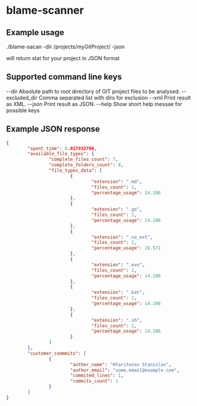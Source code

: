 # blame-scanner

## Example usage 

./blame-sacan -dir /projects/myGitProject/ -json

will return stat for your project in JSON format

## Supported command line keys 

--dir  Absolute path to root directory of GIT project files to be analysed.
--excluded_dir Comma separated list with dirs for exclusion
--xml Print result as XML.
--json Print result as JSON.
--help Show short help messae for possible keys

## Example JSON response
```JSON
{
        "spent_time": 0.017932706,
        "available_file_types": {
                "complete_files_count": 7,
                "complete_folders_count": 8,
                "file_types_data": [
                        {
                                "extension": ".md",
                                "files_count": 1,
                                "percentage_usage": 14.286
                        },
                        {
                                "extension": ".go",
                                "files_count": 1,
                                "percentage_usage": 14.286
                        },
                        {
                                "extension": ".no_ext",
                                "files_count": 2,
                                "percentage_usage": 28.571
                        },
                        {
                                "extension": ".exe",
                                "files_count": 1,
                                "percentage_usage": 14.286
                        },
                        {
                                "extension": ".bat",
                                "files_count": 1,
                                "percentage_usage": 14.286
                        },
                        {
                                "extension": ".sh",
                                "files_count": 1,
                                "percentage_usage": 14.286
                        }
                ]
        },
        "customer_commmits": [
                {
                        "author_name": "Kharitonov Stanislav",
                        "author_email": "some.email@example.com",
                        "commited_lines": 1,
                        "commits_count": 1
                }
        ]
}
```